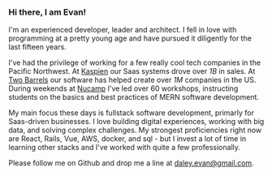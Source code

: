 ### Hi there, I am Evan!

I'm an experienced developer, leader and architect. I fell in love with programming at a pretty young age and have pursued it diligently for the last fifteen years.

I've had the privilege of working for a few really cool tech companies in the Pacific Northwest.
At 
[Kaspien](https://www.kaspien.com/software/)
our Saas systems drove over *1B* in sales.
At 
[Two Barrels](https://www.twobarrels.com/)
our software has helped create over *1M* companies in the US. 
During weekends at 
[Nucamp](https://www.nucamp.co/)
I've led over 60 workshops, instructing students on the basics and best practices of MERN software development.


My main focus these days is fullstack software development, primarly for Saas-driven businesses.
I love building digital experiences, working with big data, and solving complex challenges.
My strongest proficiencies right now are React, Rails, Vue, AWS, docker, and sql -
but I invest a lot of time in learning other stacks and I've worked with quite a few professionally.


Please follow me on Github and drop me a line at daley.evan@gmail.com.
